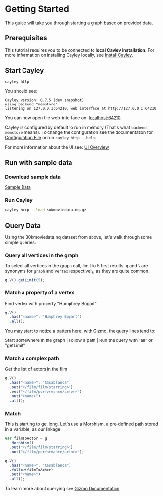 # Getting Started

This guide will take you through starting a graph based on provided data.

## Prerequisites

This tutorial requires you to be connected to **local Cayley installation**. For more information on installing Cayley locally, see [Install Cayley](https://github.com/cayleygraph/cayley/tree/06f7114d4ad1725d58f16fc5fdc9394f293c3539/docs/installation.md).

## Start Cayley

```bash
cayley http
```

You should see:

```text
Cayley version: 0.7.5 (dev snapshot)
using backend "memstore"
listening on 127.0.0.1:64210, web interface at http://127.0.0.1:64210
```

You can now open the web-interface on: [localhost:64210](http://localhost:64210/).

Cayley is configured by default to run in memory \(That's what `backend memstore` means\). To change the configuration see the documentation for [Configuration File](configuration.md) or run `cayley http --help`.

For more information about the UI see: [UI Overview](ui-overview.md)

## Run with sample data

### Download sample data

[Sample Data](https://github.com/cayleygraph/cayley/raw/master/data/30kmoviedata.nq.gz)

### Run Cayley

```bash
cayley http --load 30kmoviedata.nq.gz
```

## Query Data

Using the 30kmoviedata.nq dataset from above, let's walk through some simple queries:

### Query all vertices in the graph

To select all vertices in the graph call, limit to 5 first results. `g` and `V` are synonyms for `graph` and `Vertex` respectively, as they are quite common.

```javascript
g.V().getLimit(5);
```

### Match a property of a vertex

Find vertex with property "Humphrey Bogart"

```javascript
g.V()
  .has("<name>", "Humphrey Bogart")
  .all();
```

You may start to notice a pattern here: with Gizmo, the query lines tend to:

Start somewhere in the graph \| Follow a path \| Run the query with "all" or "getLimit"

### Match a complex path

Get the list of actors in the film

```javascript
g.V()
  .has("<name>", "Casablanca")
  .out("</film/film/starring>")
  .out("</film/performance/actor>")
  .out("<name>")
  .all();
```

### Match

This is starting to get long. Let's use a Morphism, a pre-defined path stored in a variable, as our linkage

```javascript
var filmToActor = g
  .Morphism()
  .out("</film/film/starring>")
  .out("</film/performance/actor>");

g.V()
  .has("<name>", "Casablanca")
  .follow(filmToActor)
  .out("<name>")
  .all();
```

To learn more about querying see [Gizmo Documentation](gizmoapi.md)

